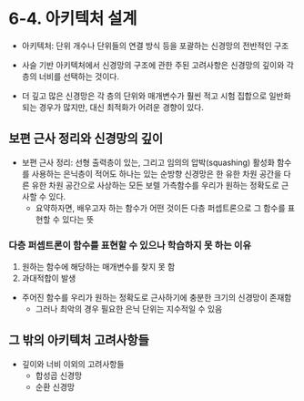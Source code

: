 # 6-4. 아키텍처 설계

* 아키텍처: 단위 개수나 단위들의 연결 방식 등을 포괄하는 신경망의 전반적인 구조

* 사슬 기반 아키텍처에서 신경망의 구조에 관한 주된 고려사항은 신경망의 깊이와 각 층의 너비를 선택하는 것이다.

* 더 깊고 많은 신경망은 각 층의 단위와 매개변수가 훨씬 적고 시험 집합으로 일반화되는 경우가 많지만, 대신 최적화가 어려운 경향이 있다.

## 보편 근사 정리와 신경망의 깊이

* 보편 근사 정리: 선형 출력층이 있는, 그리고 임의의 압박(squashing) 활성화 함수를 사용하는 은닉층이 적어도 하나는 있는 순방향 신경망은 한 유한 차원 공간을 다른 유한 차원 공간으로 사상하는 모든 보렐 가측함수를 우리가 원하는 정확도로 근사할 수 있다.
    * 요약하자면, 배우고자 하는 함수가 어떤 것이든 다층 퍼셉트론으로 그 함수를 표현할 수 있다는 뜻

### 다층 퍼셉트론이 함수를 표현할 수 있으나 학습하지 못 하는 이유

1. 원하는 함수에 해당하는 매개변수를 찾지 못 함
2. 과대적합이 발생

* 주어진 함수를 우리가 원하는 정확도로 근사하기에 충분한 크기의 신경망이 존재함
    * 그러나 최악의 경우 필요한 은닉 단위는 지수적일 수 있음

## 그 밖의 아키텍처 고려사항들

* 깊이와 너비 이외의 고려사항들
    * 합성곱 신경망
    * 순환 신경망
